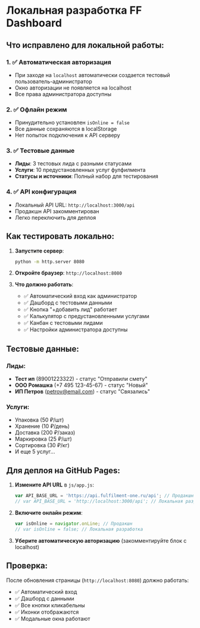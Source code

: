 # Локальная разработка FF Dashboard

## Что исправлено для локальной работы:

### 1. ✅ Автоматическая авторизация
- При заходе на `localhost` автоматически создается тестовый пользователь-администратор
- Окно авторизации не появляется на localhost
- Все права администратора доступны

### 2. ✅ Офлайн режим
- Принудительно установлен `isOnline = false`
- Все данные сохраняются в localStorage
- Нет попыток подключения к API серверу

### 3. ✅ Тестовые данные
- **Лиды**: 3 тестовых лида с разными статусами
- **Услуги**: 10 предустановленных услуг фулфилмента
- **Статусы и источники**: Полный набор для тестирования

### 4. ✅ API конфигурация
- Локальный API URL: `http://localhost:3000/api`
- Продакшн API закомментирован
- Легко переключить для деплоя

## Как тестировать локально:

1. **Запустите сервер**:
   ```bash
   python -m http.server 8080
   ```

2. **Откройте браузер**: `http://localhost:8080`

3. **Что должно работать**:
   - ✅ Автоматический вход как администратор
   - ✅ Дашборд с тестовыми данными
   - ✅ Кнопка "+добавить лид" работает
   - ✅ Калькулятор с предустановленными услугами
   - ✅ Канбан с тестовыми лидами
   - ✅ Настройки администратора доступны

## Тестовые данные:

### Лиды:
- **Тест ип** (89001223322) - статус "Отправили смету"
- **ООО Ромашка** (+7 495 123-45-67) - статус "Новый"
- **ИП Петров** (petrov@email.com) - статус "Связались"

### Услуги:
- Упаковка (50 ₽/шт)
- Хранение (10 ₽/день)
- Доставка (200 ₽/заказ)
- Маркировка (25 ₽/шт)
- Сортировка (30 ₽/кг)
- И еще 5 услуг...

## Для деплоя на GitHub Pages:

1. **Измените API URL** в `js/app.js`:
   ```javascript
   var API_BASE_URL = 'https://api.fulfilment-one.ru/api'; // Продакшн
   // var API_BASE_URL = 'http://localhost:3000/api'; // Локальная разработка
   ```

2. **Включите онлайн режим**:
   ```javascript
   var isOnline = navigator.onLine; // Продакшн
   // var isOnline = false; // Локальная разработка
   ```

3. **Уберите автоматическую авторизацию** (закомментируйте блок с localhost)

## Проверка:

После обновления страницы (`http://localhost:8080`) должно работать:
- ✅ Автоматический вход
- ✅ Дашборд с данными
- ✅ Все кнопки кликабельны
- ✅ Иконки отображаются
- ✅ Модальные окна работают
